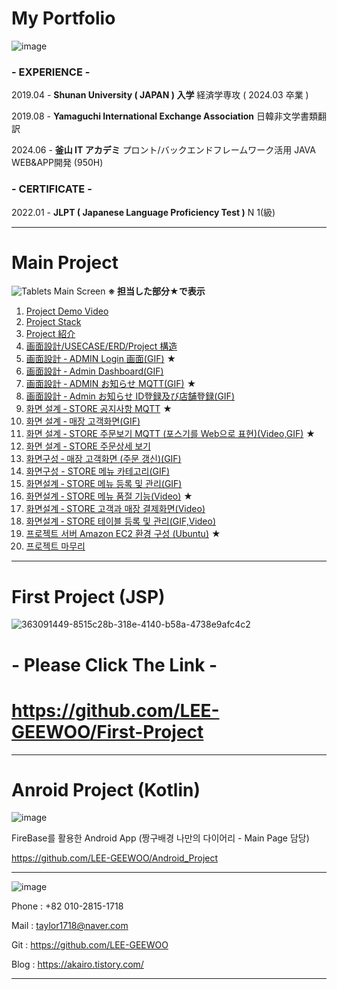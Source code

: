 # My Portfolio

![image](https://github.com/user-attachments/assets/cf64750f-72df-49de-a73c-a2a1f2ab4c92)

### - EXPERIENCE -

2019.04 - **Shunan University ( JAPAN ) 入学**
          経済学専攻 ( 2024.03 卒業 )

2019.08 - **Yamaguchi International Exchange Association**
          日韓非文学書類翻訳

2024.06 - **釜山 IT アカデミ**
          プロント/バックエンドフレームワーク活用 JAVA WEB&APP開発 
          (950H) 

### - CERTIFICATE -

2022.01 - **JLPT ( **Japanese Language Proficiency Test** )**
          N 1(級) 

---

# Main Project
![Tablets Main Screen](https://github.com/user-attachments/assets/235083ed-1c62-448a-8c0c-9cc53e991e49)
**※ 担当した部分★で表示**

1. [Project Demo Video](../../wiki/Project-Demo-Video)
2. [Project Stack](../../wiki/Project-Stack)
3. [Project 紹介](../../wiki/Project-紹介) 
4. [画面設計/USECASE/ERD/Project 構造](../../wiki/画面設計-USECASE-ERD-Project-構造)  
5. [画面設計 ‐ ADMIN Login 画面(GIF)](../../wiki/画面設計-‐-ADMIN-Login-画面) ★
6. [画面設計 ‐ Admin Dashboard(GIF)](../../wiki/画面設計-‐-Admin-Dashboard)
7. [画面設計 ‐ ADMIN お知らせ MQTT(GIF)](../../wiki/画面設計-‐-ADMIN-お知らせ-MQTT) ★
8. [画面設計 ‐ Admin お知らせ ID登録及び店舗登録(GIF)](../../wiki/画面設計-‐-Admin-お知らせ-ID登録及び店舗登録)
9. [화면 설계 ‐ STORE 공지사항 MQTT](../../wiki/화면-설계-‐-STORE-공지사항-MQTT) ★
10. [화면 설계 ‐ 매장 고객화면(GIF)](../../wiki/화면-설계-‐-매장-고객화면)
11. [화면 설계 ‐ STORE 주문보기 MQTT (포스기를 Web으로 표현)(Video,GIF)](../../wiki/화면-설계-‐-STORE-주문보기-MQTT-(포스기를-Web으로-표현)) ★
12. [화면 설계 ‐ STORE 주문상세 보기](../../wiki/화면-설계-‐-STORE-주문상세-보기)
13. [화면구성 ‐ 매장 고객화면 (주문 갱신)(GIF)](../../wiki/화면구성-‐-매장-고객화면-(계산서-갱신))
14. [화면구성 - STORE 메뉴 카테고리(GIF)](../../wiki/화면구성-‐-STORE-메뉴-카테고리)
15. [화면설계 ‐ STORE 메뉴 등록 및 관리(GIF)](../../wiki/화면설계-‐-STORE-메뉴-등록-및-관리)
16. [화면설계 ‐ STORE 메뉴 품절 기능(Video)](../../wiki/화면설계-‐-STORE-메뉴-품절-기능) ★
17. [화면설계 ‐ STORE 고객과 매장 결제화면(Video)](../../wiki/화면설계-‐-STORE-고객과-매장-결제화면)
18. [화면설계 ‐ STORE 테이블 등록 및 관리(GIF,Video)](../../wiki/화면설계-‐-STORE-테이블-등록-및-관리)
19. [프로젝트 서버 Amazon EC2 환경 구성 (Ubuntu)](../../wiki/프로젝트-서버-Amazon-EC2-환경-구성-(Ubuntu)) ★
20. [프로젝트 마무리](../../wiki/프로젝트-마무리)

---

# First Project (JSP)

![363091449-8515c28b-318e-4140-b58a-4738e9afc4c2](https://github.com/user-attachments/assets/691cdfdb-34ee-49d2-a64d-848ca0625383)

# - Please Click The Link -
# https://github.com/LEE-GEEWOO/First-Project

---

# Anroid Project (Kotlin)

![image](https://github.com/user-attachments/assets/ee7416eb-534e-4cd7-adf8-5674f66a42f8)

FireBase를 활용한 Android App (짱구배경 나만의 다이어리 - Main Page 담당)

https://github.com/LEE-GEEWOO/Android_Project

---

![image](https://github.com/user-attachments/assets/fc2405de-248b-41b0-9f5a-aa881349213a)

Phone : +82 010-2815-1718

Mail  : taylor1718@naver.com

Git : https://github.com/LEE-GEEWOO

Blog     :  https://akairo.tistory.com/

---

  
